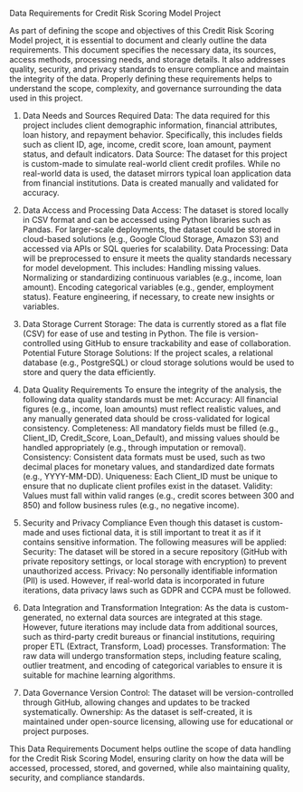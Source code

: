 Data Requirements for Credit Risk Scoring Model Project

As part of defining the scope and objectives of this Credit Risk Scoring Model project, it is essential to document and clearly outline the data requirements. This document specifies the necessary data, its sources, access methods, processing needs, and storage details. It also addresses quality, security, and privacy standards to ensure compliance and maintain the integrity of the data. Properly defining these requirements helps to understand the scope, complexity, and governance surrounding the data used in this project.

1. Data Needs and Sources
Required Data:
The data required for this project includes client demographic information, financial attributes, loan history, and repayment behavior. Specifically, this includes fields such as client ID, age, income, credit score, loan amount, payment status, and default indicators.
Data Source:
The dataset for this project is custom-made to simulate real-world client credit profiles. While no real-world data is used, the dataset mirrors typical loan application data from financial institutions. Data is created manually and validated for accuracy.

2. Data Access and Processing
Data Access:
The dataset is stored locally in CSV format and can be accessed using Python libraries such as Pandas. For larger-scale deployments, the dataset could be stored in cloud-based solutions (e.g., Google Cloud Storage, Amazon S3) and accessed via APIs or SQL queries for scalability.
Data Processing:
Data will be preprocessed to ensure it meets the quality standards necessary for model development. This includes:
Handling missing values.
Normalizing or standardizing continuous variables (e.g., income, loan amount).
Encoding categorical variables (e.g., gender, employment status).
Feature engineering, if necessary, to create new insights or variables.

3. Data Storage
Current Storage:
The data is currently stored as a flat file (CSV) for ease of use and testing in Python. The file is version-controlled using GitHub to ensure trackability and ease of collaboration.
Potential Future Storage Solutions:
If the project scales, a relational database (e.g., PostgreSQL) or cloud storage solutions would be used to store and query the data efficiently.

4. Data Quality Requirements
To ensure the integrity of the analysis, the following data quality standards must be met:
Accuracy:
All financial figures (e.g., income, loan amounts) must reflect realistic values, and any manually generated data should be cross-validated for logical consistency.
Completeness:
All mandatory fields must be filled (e.g., Client_ID, Credit_Score, Loan_Default), and missing values should be handled appropriately (e.g., through imputation or removal).
Consistency:
Consistent data formats must be used, such as two decimal places for monetary values, and standardized date formats (e.g., YYYY-MM-DD).
Uniqueness:
Each Client_ID must be unique to ensure that no duplicate client profiles exist in the dataset.
Validity:
Values must fall within valid ranges (e.g., credit scores between 300 and 850) and follow business rules (e.g., no negative income).

5. Security and Privacy Compliance
Even though this dataset is custom-made and uses fictional data, it is still important to treat it as if it contains sensitive information. The following measures will be applied:
Security:
The dataset will be stored in a secure repository (GitHub with private repository settings, or local storage with encryption) to prevent unauthorized access.
Privacy:
No personally identifiable information (PII) is used. However, if real-world data is incorporated in future iterations, data privacy laws such as GDPR and CCPA must be followed.

6. Data Integration and Transformation
Integration:
As the data is custom-generated, no external data sources are integrated at this stage. However, future iterations may include data from additional sources, such as third-party credit bureaus or financial institutions, requiring proper ETL (Extract, Transform, Load) processes.
Transformation:
The raw data will undergo transformation steps, including feature scaling, outlier treatment, and encoding of categorical variables to ensure it is suitable for machine learning algorithms.

7. Data Governance
Version Control:
The dataset will be version-controlled through GitHub, allowing changes and updates to be tracked systematically.
Ownership:
As the dataset is self-created, it is maintained under open-source licensing, allowing use for educational or project purposes.

This Data Requirements Document helps outline the scope of data handling for the Credit Risk Scoring Model, ensuring clarity on how the data will be accessed, processed, stored, and governed, while also maintaining quality, security, and compliance standards.

